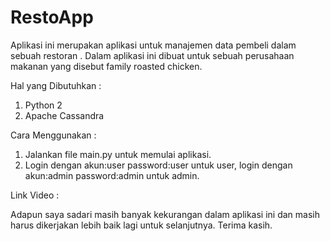 # RestoApp
Aplikasi ini merupakan aplikasi untuk manajemen data pembeli dalam sebuah restoran . Dalam aplikasi ini dibuat untuk sebuah perusahaan makanan yang disebut family roasted chicken.

Hal yang Dibutuhkan :
1. Python 2
2. Apache Cassandra

Cara Menggunakan :
1. Jalankan file main.py untuk memulai aplikasi.
2. Login dengan akun:user password:user untuk user, login dengan akun:admin password:admin untuk admin.

Link Video :

Adapun saya sadari masih banyak kekurangan dalam aplikasi ini dan masih harus dikerjakan lebih baik lagi untuk selanjutnya. Terima kasih.
